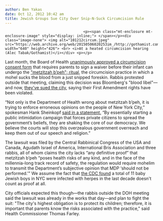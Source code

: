 ```yaml
---
author: Ben Yakas
date: Oct 12, 2012 10:42 am
title: Jewish Groups Sue City Over Snip-N-Suck Circumcision Rule
---
```


	
										<p><span class="mt-enclosure mt-enclosure-image" style="display: inline;"> </span></p><div class="image-none"> <img alt="101212circum.jpeg" src="https://web.archive.org/web/20150506020253im_/http://gothamist.com/attachments/byakas/101212circum.jpeg" width="640" height="426"> <br> <i>At a heated circumcision hearing (Alec Tabak/Gothamist)</i></div> <p></p>

<p>Last month, the Board of Health <a href="https://web.archive.org/web/20150506020253/http://gothamist.com/2012/09/13/snip-n-suck_circumcision_blood_libe.php#photo-1">unanimously approved a circumcision consent form</a> that requires parents to sign a waiver before their infant can undergo the <a href="https://web.archive.org/web/20150506020253/http://gothamist.com/tags/circumcision">&quot;metzitzah b&#x2019;peh&quot;; ritual</a>, the circumcision practice in which a mohel sucks the blood from a just snipped foreskin. Rabbis protested outside that meeting, claiming this decision was Bloomberg&apos;s &quot;blood libel&quot;&#x2014;and now, <a href="https://web.archive.org/web/20150506020253/http://www.nytimes.com/2012/10/12/nyregion/jewish-groups-seek-to-block-new-nyc-rule-on-circumcision.html">they&apos;ve sued the city</a>, saying their First Amendment rights have been violated. </p>

<p>&#x201C;Not only is the Department of Health wrong about metzitzah b&#x2019;peh, it is trying to enforce erroneous opinions on the people of New York City,&#x201D; spokesman Hank Sheinkopf <a href="https://web.archive.org/web/20150506020253/http://blogs.wsj.com/metropolis/2012/10/11/rabbis-sue-over-citys-circumcision-regulations/">said in a statement.</a> &#x201C;By essentially starting a public intimidation campaign that forces private citizens to spread the government&#x2019;s beliefs, they are shaking the core of our democracy. We believe the courts will stop this overzealous government overreach and keep them out of our speech and religion.&#x201D;</p>

<p>The lawsuit was filed by the Central Rabbinical Congress of the USA and Canada, Agudath Israel of America, International Bris Association and three rabbis, all of whom claims the city lacks &#x201C;any definitive proof&#x201D; that metzitzah b&#x2019;peh &#x201C;poses health risks of any kind, and in the face of the millennia-long track record of safety, the regulation would require mohelim to transmit the Department&#x2019;s subjective opinion that MDP &#x2018;should not be performed.&#x2019;&#x201D; We assume the fact that <a href="https://web.archive.org/web/20150506020253/http://gothamist.com/2012/06/07/circumcision_sucking_gave_11_nyc_bo.php">the CDC found</a> a total of 11 baby Jewish boys in NYC were infected with herpes in the last decade doesn&apos;t count as proof at all.</p>

<p>City officials expected this though&#x2014;the rabbis outside the DOH meeting said the lawsuit was already in the works that day&#x2014;and plan to fight the suit: &quot;The city&apos;s highest obligation is to protect its children; therefore, it is important that parents know the risks associated with the practice,&quot; said Health Commissioner Thomas Farley.<br>
</p>					
										
									
				